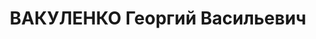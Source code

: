 ---
title: ВАКУЛЕНКО Георгий Васильевич
description: 'Род. в 1895. Майор, начальник 5-й части штаба 7-го стрелкового корпуса

  Арестован 19.09.1937. Приговор: ВК ВС СССР, 27.11.1937 – ВМН. Расстрелян 28.11.1937'
---